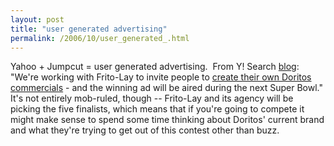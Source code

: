 ```yaml
---
layout: post
title: "user generated advertising"
permalink: /2006/10/user_generated_.html
---
```


Yahoo + Jumpcut = user generated advertising.  From Y! Search [blog](http://www.ysearchblog.com/archives/000365.html):  "We're working with Frito-Lay to invite people to [create their own Doritos commercials](http://www.crashthesuperbowl.com/) \- and the winning ad will be aired during the next Super Bowl."  It's not entirely mob-ruled, though -- Frito-Lay and its agency will be picking the five finalists, which means that if you're going to compete it might make sense to spend some time thinking about Doritos' current brand and what they're trying to get out of this contest other than buzz.